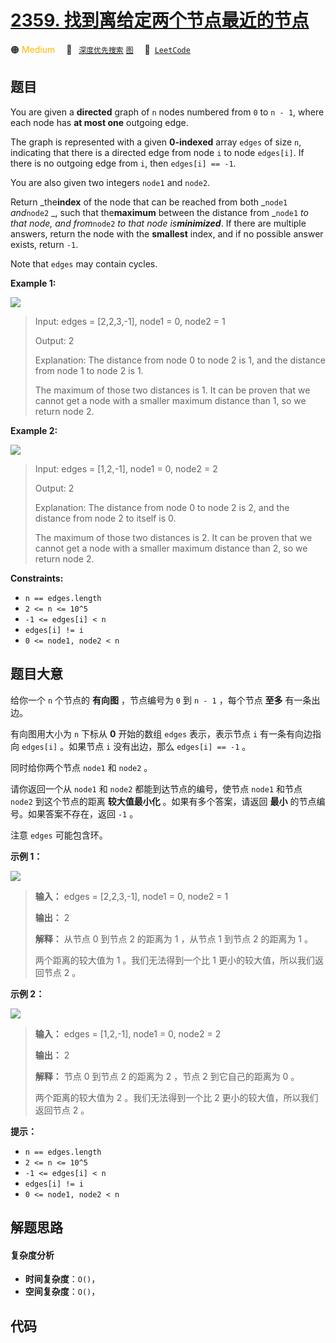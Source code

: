 # [2359. 找到离给定两个节点最近的节点](https://leetcode.com/problems/find-closest-node-to-given-two-nodes)

🟠 <font color=#ffb800>Medium</font>&emsp; 🔖&ensp; [`深度优先搜索`](/tag/depth-first-search.md) [`图`](/tag/graph.md)&emsp; 🔗&ensp;[`LeetCode`](https://leetcode.com/problems/find-closest-node-to-given-two-nodes)

## 题目

You are given a **directed** graph of `n` nodes numbered from `0` to `n - 1`,
where each node has **at most one** outgoing edge.

The graph is represented with a given **0-indexed** array `edges` of size `n`,
indicating that there is a directed edge from node `i` to node `edges[i]`. If
there is no outgoing edge from `i`, then `edges[i] == -1`.

You are also given two integers `node1` and `node2`.

Return _the**index** of the node that can be reached from both _`node1`
_and_`node2` _, such that the**maximum** between the distance from _`node1`
_to that node, and from_`node2` _to that node is**minimized**_. If there are
multiple answers, return the node with the **smallest** index, and if no
possible answer exists, return `-1`.

Note that `edges` may contain cycles.



**Example 1:**

![](https://assets.leetcode.com/uploads/2022/06/07/graph4drawio-2.png)

> Input: edges = [2,2,3,-1], node1 = 0, node2 = 1
> 
> Output: 2
> 
> Explanation: The distance from node 0 to node 2 is 1, and the distance from node 1 to node 2 is 1.
> 
> The maximum of those two distances is 1. It can be proven that we cannot get a node with a smaller maximum distance than 1, so we return node 2.

**Example 2:**

![](https://assets.leetcode.com/uploads/2022/06/07/graph4drawio-4.png)

> Input: edges = [1,2,-1], node1 = 0, node2 = 2
> 
> Output: 2
> 
> Explanation: The distance from node 0 to node 2 is 2, and the distance from node 2 to itself is 0.
> 
> The maximum of those two distances is 2. It can be proven that we cannot get a node with a smaller maximum distance than 2, so we return node 2.

**Constraints:**

  * `n == edges.length`
  * `2 <= n <= 10^5`
  * `-1 <= edges[i] < n`
  * `edges[i] != i`
  * `0 <= node1, node2 < n`


## 题目大意

给你一个 `n` 个节点的 **有向图**  ，节点编号为 `0` 到 `n - 1` ，每个节点 **至多**  有一条出边。

有向图用大小为 `n` 下标从 **0**  开始的数组 `edges` 表示，表示节点 `i` 有一条有向边指向 `edges[i]` 。如果节点 `i`
没有出边，那么 `edges[i] == -1` 。

同时给你两个节点 `node1` 和 `node2` 。

请你返回一个从 `node1` 和 `node2` 都能到达节点的编号，使节点 `node1` 和节点 `node2` 到这个节点的距离
**较大值最小化** 。如果有多个答案，请返回 **最小**  的节点编号。如果答案不存在，返回 `-1` 。

注意 `edges` 可能包含环。



**示例 1：**

![](https://assets.leetcode.com/uploads/2022/06/07/graph4drawio-2.png)

> 
> 
> 
> 
> 
> **输入：** edges = [2,2,3,-1], node1 = 0, node2 = 1
> 
> **输出：** 2
> 
> **解释：** 从节点 0 到节点 2 的距离为 1 ，从节点 1 到节点 2 的距离为 1 。
> 
> 两个距离的较大值为 1 。我们无法得到一个比 1 更小的较大值，所以我们返回节点 2 。
> 
> 

**示例 2：**

![](https://assets.leetcode.com/uploads/2022/06/07/graph4drawio-4.png)

> 
> 
> 
> 
> 
> **输入：** edges = [1,2,-1], node1 = 0, node2 = 2
> 
> **输出：** 2
> 
> **解释：** 节点 0 到节点 2 的距离为 2 ，节点 2 到它自己的距离为 0 。
> 
> 两个距离的较大值为 2 。我们无法得到一个比 2 更小的较大值，所以我们返回节点 2 。
> 
> 



**提示：**

  * `n == edges.length`
  * `2 <= n <= 10^5`
  * `-1 <= edges[i] < n`
  * `edges[i] != i`
  * `0 <= node1, node2 < n`


## 解题思路

#### 复杂度分析

- **时间复杂度**：`O()`，
- **空间复杂度**：`O()`，

## 代码

```javascript

```